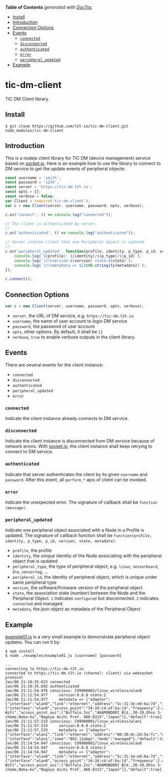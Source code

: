 <!-- START doctoc generated TOC please keep comment here to allow auto update -->
<!-- DON'T EDIT THIS SECTION, INSTEAD RE-RUN doctoc TO UPDATE -->
**Table of Contents**  *generated with [DocToc](https://github.com/thlorenz/doctoc)*

- [Install](#install)
- [Introduction](#introduction)
- [Connection Options](#connection-options)
- [Events](#events)
    - [`connected`](#connected)
    - [`disconnected`](#disconnected)
    - [`authenticated`](#authenticated)
    - [`error`](#error)
    - [`peripheral_updated`](#peripheral_updated)
- [Example](#example)

<!-- END doctoc generated TOC please keep comment here to allow auto update -->

# tic-dm-client

TIC DM Client library.


## Install

```
$ git clone https://github.com/t2t-io/tic-dm-client.git node_modules/tic-dm-client
```


## Introduction

This is a nodejs client library for TIC DM (device management) service based on [socket.io](https://socket.io). Here is an example how to use the library to connect to DM service to get the update events of peripheral objects:

```javascript
const username = 'smith';
const password = '1234';
const server = 'https://tic-dm.t2t.io';
const opts = {};
const verbose = false;
var Client = require('tic-dm-client');
var c = new Client(server, username, password, opts, verbose);

c.on('connect', () => console.log("connected"));

// The client is authenticated by server.
//
c.on('authenticated', () => console.log("authenticated"));

// Server informs client that one Peripheral object is updated.
// 
c.on('peripheral_updated', function(profile, identity, p_type, p_id, version, state, metadata) {
    console.log(`${profile}: ${identity}/${p_type}/${p_id}`);
    console.log(`\t\tversion:${version} state:${state}`);
    console.log(`\t\tmetadata => ${JSON.stringify(metadata)}`);
});

c.connect();
```

## Connection Options

```javascript
var c = new Client(server, username, password, opts, verbose);
```

- `server`, the URL of DM service, e.g. `https://tic-dm.t2t.io`
- `username`, the name of user account to login DM service
- `password`, the password of user account
- `opts`, other options. By default, it shall be `{}`
- `verbose`, `true` to enable verbose outputs in the client library.


## Events

There are several events for the client instance:

- `connected`
- `disconnected`
- `authenticated`
- `peripheral_updated`
- `error`

### `connected`

Indicate the client instance already connects to DM service.

### `disconnected`

Indicate the client instance is disconnected from DM service because of network errors. With [socket.io](https://socket.io), the client instance shall keep retrying to connect to DM service.

### `authenticated`

Indicate that server authenticates the client by its given `username` and `password`. After this event, all `perform_*` apis of client can be invoked.

### `error`

Indicate the unexpected error. The signature of callback shall be `function (message)`.

### `peripheral_updated`

Indicate one peripheral object associated with a Node in a Profile is updated. The signature of callback function shall be `function(profile, identity, p_type, p_id, version, state, metadata)`:

- `profile`, the profile
- `identity`, the unique identity of the Node associating with the peripheral object that is updated
- `peripheral_type`, the type of peripheral object, e.g. `linux`, `sensorboard`, `ble_sensortag`, ...
- `peripheral_id`, the identity of peripheral object, which is unique under same peripheral type
- `version`, the software/firmware version of the peripheral object
- `state`, the association state (number) between the Node and the Peripheral Object. `1` indicates `configured` but disconnected. `2` indicates `connected` and managed.
- `metadata`, the json object as metadata of the Peripheral Object


## Example

[example01.js](examples/example01.js) is a very small example to demonstrate peripheral object updates. You can run it by:

```text
$ npm install
$ node ./examples/example01.js [username] [password]

...
connecting to https://tic-dm.t2t.io
connected to https://tic-dm.t2t.io (channel: client) via websocket protocol
Jan/06 21:10:35.623 connected
Jan/06 21:10:35.692 authenticated
Jan/06 21:11:54.976 conscious: C99900002/linux_wireless/wlan0
Jan/06 21:11:54.977     version:0.0.0 state:2
Jan/06 21:11:54.977     metadata => {"adapter":{"interface":"wlan0","link":"ethernet","address":"5c:31:3e:e0:6a:7d","ipv6_address":"fe80::5e31:3eff:fee0:6a7d/64","ipv4_address":"192.168.201.7","ipv4_broadcast":"192.168.201.255","ipv4_subnet_mask":"255.255.255.0","up":true,"broadcast":true,"running":true,"multicast":true},"wireless":{"interface":"wlan0","access_point":"34:3d:c4:af:ba:14","frequency":2.412,"ieee":"802.11abgn","mode":"managed","quality":57,"signal":-53,"ssid":"CONSCIOUS-WiFi","access_point_oui":["Buffalo.Inc","AKAMONDORI Bld.,30-20,Ohsu 3-chome,Naka-ku","Nagoya Aichi Pref. 460-8315","Japan"]},"default":true}
Jan/06 21:11:57.533 conscious: C99900001/linux_wireless/wlan1
Jan/06 21:11:57.533     version:0.0.0 state:2
Jan/06 21:11:57.533     metadata => {"adapter":{"interface":"wlan1","link":"ethernet","address":"80:30:dc:2d:5e:fc","up":true,"broadcast":true,"multicast":true},"wireless":{"interface":"wlan1","ieee":"802.11abgn","mode":"managed"},"default":true}
Jan/06 21:14:54.947 conscious: C99900002/linux_wireless/wlan0
Jan/06 21:14:54.947     version:0.0.0 state:2
Jan/06 21:14:54.947     metadata => {"adapter":{"interface":"wlan0","link":"ethernet","address":"5c:31:3e:e0:6a:7d","ipv6_address":"fe80::5e31:3eff:fee0:6a7d/64","ipv4_address":"192.168.201.7","ipv4_broadcast":"192.168.201.255","ipv4_subnet_mask":"255.255.255.0","up":true,"broadcast":true,"running":true,"multicast":true},"wireless":{"interface":"wlan0","access_point":"34:3d:c4:af:ba:14","frequency":2.412,"ieee":"802.11abgn","mode":"managed","quality":57,"signal":-53,"ssid":"CONSCIOUS-WiFi","access_point_oui":["Buffalo.Inc","AKAMONDORI Bld.,30-20,Ohsu 3-chome,Naka-ku","Nagoya Aichi Pref. 460-8315","Japan"]},"default":true}
```

